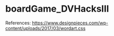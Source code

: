 # boardGame_DVHacksIII




References:
https://www.designpieces.com/wp-content/uploads/2017/03/wordart.css
